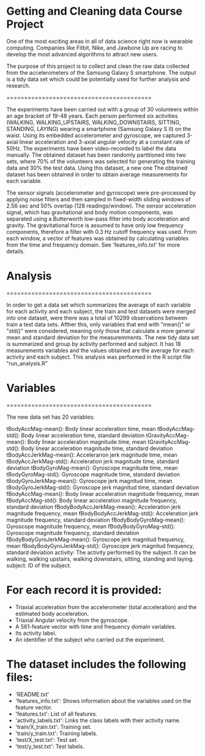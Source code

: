 # Getting and Cleaning data Course Project

One of the most exciting areas in all of data science right now is wearable computing. Companies like Fitbit, Nike, and Jawbone Up are racing to develop the most advanced algorithms to attract new users.

The purpose of this project is to collect and clean the raw data collected from the accelerometers of the Samsung Galaxy S smartphone. The output is a tidy data set which could be potentially used for further analysis and research.

=========================================

The experiments have been carried out with a group of 30 volunteers within an age bracket of 19-48 years. Each person performed six activities (WALKING, WALKING_UPSTAIRS, WALKING_DOWNSTAIRS, SITTING, STANDING, LAYING) wearing a smartphone (Samsung Galaxy S II) on the waist. Using its embedded accelerometer and gyroscope, we captured 3-axial linear acceleration and 3-axial angular velocity at a constant rate of 50Hz. The experiments have been video-recorded to label the data manually. The obtained dataset has been randomly partitioned into two sets, where 70% of the volunteers was selected for generating the training data and 30% the test data. Using this dataset, a new one The obtained dataset has been obtained in order to obtain average measurements for each variable.

The sensor signals (accelerometer and gyroscope) were pre-processed by applying noise filters and then sampled in fixed-width sliding windows of 2.56 sec and 50% overlap (128 readings/window). The sensor acceleration signal, which has gravitational and body motion components, was separated using a Butterworth low-pass filter into body acceleration and gravity. The gravitational force is assumed to have only low frequency components, therefore a filter with 0.3 Hz cutoff frequency was used. From each window, a vector of features was obtained by calculating variables from the time and frequency domain. See 'features_info.txt' for more details. 

# Analysis
=========================================

In order to get a data set which summarizes the average of each variable for each activity and each subject, the train and test 
datasets were merged into one dataset, were there was a total of 10299 observations between train a test data sets. Afther this, only variables that end 
with "mean()" or "std()" were considered, meaning only those that calculate a more general mean and standard deviation for the measuremments. The new tidy data set is 
summarized and group by activity performed and subject.
It has 18 measurements variables and the values obtained are the average for each activity and each subject. This analysis was performed in the R script file
"run_analysis.R"

# Variables
=========================================

The new data set has 20 variables:

tBodyAccMag-mean(): Body linear acceleration time, mean
tBodyAccMag-std(): Body linear acceleration time, standard deviation
tGravityAccMag-mean(): Body linear acceleration magnitude time, mean
tGravityAccMag-std(): Body linear acceleration magnitude time, standard deviation
tBodyAccJerkMag-mean(): Accelerarion jerk magnitude time, mean
tBodyAccJerkMag-std(): Acceleration jerk magnitude time, standard deviation
tBodyGyroMag-mean(): Gyroscope magnitude time, mean
tBodyGyroMag-std(): Gyroscope magnitude time, standard deviation
tBodyGyroJerkMag-mean(): Gyroscope jerk magnitud time, mean
tBodyGyroJerkMag-std(): Gyroscope jerk magnitud time, standard deviation
fBodyAccMag-mean(): Body linear acceleration magnitude frequency, mean
fBodyAccMag-std(): Body linear acceleration magnitude frequency, standard deviation
fBodyBodyAccJerkMag-mean(): Acceleration jerk magnitude frequency, mean
fBodyBodyAccJerkMag-std(): Acceleration jerk magnitude frequency, standard deviation
fBodyBodyGyroMag-mean(): Gyroscope magnitude frequency, mean
fBodyBodyGyroMag-std(): Gyroscope magnitude frequency, standard deviation
fBodyBodyGyroJerkMag-mean(): Gyroscope jerk magnitud frequency, mean
fBodyBodyGyroJerkMag-std(): Gyroscope jerk magnitud frequency, standard deviation
activity: The activity performed by the subject. It can be walking, walking upstairs,
walking downstairs, sitting, standing and laying.
subject: ID of the subject.

For each record it is provided:
======================================

- Triaxial acceleration from the accelerometer (total acceleration) and the estimated body acceleration.
- Triaxial Angular velocity from the gyroscope. 
- A 561-feature vector with time and frequency domain variables. 
- Its activity label. 
- An identifier of the subject who carried out the experiment.

The dataset includes the following files:
=========================================

- 'README.txt'
- 'features_info.txt': Shows information about the variables used on the feature vector.
- 'features.txt': List of all features.
- 'activity_labels.txt': Links the class labels with their activity name.
- 'train/X_train.txt': Training set.
- 'train/y_train.txt': Training labels.
- 'test/X_test.txt': Test set.
- 'test/y_test.txt': Test labels.
